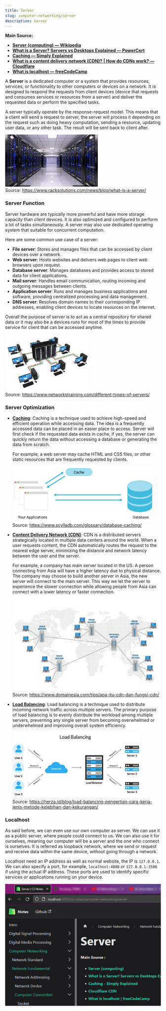 ```yaml
---
title: Server
slug: computer-networking/server
description: Server
---
```


**Main Source:**

- **[Server (computing) — Wikipedia](/cs-notes/<https://en.wikipedia.org/wiki/Server_(computing)>)**
- **[What is a Server? Servers vs Desktops Explained — PowerCert](https://youtu.be/UjCDWCeHCzY?si=BsG1UnE7fWlNjpZx)**
- **[Caching — Simply Explained](https://youtu.be/6FyXURRVmR0?si=xPJK4Vr46tW55wOa)**
- **[What is a content delivery network (CDN)? | How do CDNs work? — Cloudflare](https://www.cloudflare.com/learning/cdn/what-is-a-cdn/)**
- **[What is localhost — freeCodeCamp](https://www.freecodecamp.org/news/what-is-localhost/)**

A **Server** is a dedicated computer or a system that provides resources, services, or functionality to other computers or devices on a network. It is designed to respond the requests from client devices (device that requests and consumes services or resources from a server) and deliver the requested data or perform the specified tasks.

A server typically operate by the response-request model. This means that a client will send a request to server, the server will process it depending on the request such as doing heavy computation, sending a resource, updating user data, or any other task. The result will be sent back to client after.

![A large server](./server.jpeg)  
Source: https://www.racksolutions.com/news/blog/what-is-a-server/

### Server Function

Server hardware are typically more powerful and have more storage capacity than client devices. It is also optimized and configured to perform a lot of tasks simultaneously. A server may also use dedicated operating system that suitable for concurrent computation.

Here are some common use case of a server:

- **File server**: Stores and manages files that can be accessed by client devices over a network.
- **Web server**: Hosts websites and delivers web pages to client web browsers upon request.
- **Database server**: Manages databases and provides access to stored data for client applications.
- **Mail server**: Handles email communication, routing incoming and outgoing messages between clients.
- **Application server**: Runs and manages business applications and software, providing centralized processing and data management.
- **DNS server**: Resolves domain names to their corresponding IP addresses, enabling client devices to locate resources on the internet.

Overall the purpose of server is to act as a central repository for shared data or it may also be a devices runs for most of the times to provide service for client that can be accessed anytime.

![Several computer connected to a centralized server](./server-2.jpeg)  
Source: https://www.networkstraining.com/different-types-of-servers/

### Server Optimization

- **[Caching](/cs-notes/computer-and-programming-fundamentals/caching)**: Caching is a technique used to achieve high-speed and efficient operation while accessing data. The idea is a frequently accessed data can be placed in an easier place to access. Server will first check if the requested data exists in cache, if yes, the server can quickly return the data without accessing a database or generating the data from scratch.

  For example, a web server may cache HTML and CSS files, or other static resources that are frequently requested by clients.

  ![An illustration that shows cache being closer than database](./caching.png)  
   Source: https://www.scylladb.com/glossary/database-caching/

- **[Content Delivery Network (CDN)](/cs-notes/software-engineering/system-design#cdn)**: CDN is a distributed servers strategically located in multiple data centers around the world. When a user requests content, the CDN automatically routes the request to the nearest edge server, minimizing the distance and network latency between the user and the server.

  For example, a company has main server located in the US. A person connecting from Asia will have a higher latency due to physical distance. The company may choose to build another server in Asia, the new server will connect to the main server. This way we let the server to experience the slower connection while allowing people from Asia can connect with a lower latency or faster connection.

  ![Server distributed around the world making device able to connect to a closer place](./cdn.png)  
  Source: https://www.domainesia.com/tips/apa-itu-cdn-dan-fungsi-cdn/

- **[Load Balancing](/cs-notes/software-engineering/system-design#load-balancer)**: Load balancing is a technique used to distribute incoming network traffic across multiple servers. The primary purpose of load balancing is to evenly distribute the workload among multiple servers, preventing any single server from becoming overwhelmed or underwhelmed and improving overall system efficiency.

  ![3 user requests are handled by 3 server](./load-balancing.png)  
   Source: https://herza.id/blog/load-balancing-pengertian-cara-kerja-jenis-metode-kelebihan-dan-kekurangan/

### Localhost

As said before, we can even use our own computer as server. We can use it as a public server, where people could connect to us. We can also use it for ourselves, meaning our computer will be a server and the one who connect is ourselves. It is referred as loopback network, where we send or request and receive data within the same device, without going through a network.

Localhost need an IP address as well as normal website, the IP is `127.0.0.1`. We can also specify a port, for example, `localhost:4000` or `127.0.0.1:3500` if using the actual IP address. These ports are used to identify specific services or applications running on your device.

![Example of localhost that shows this cs notes website](./localhost-example.png)
